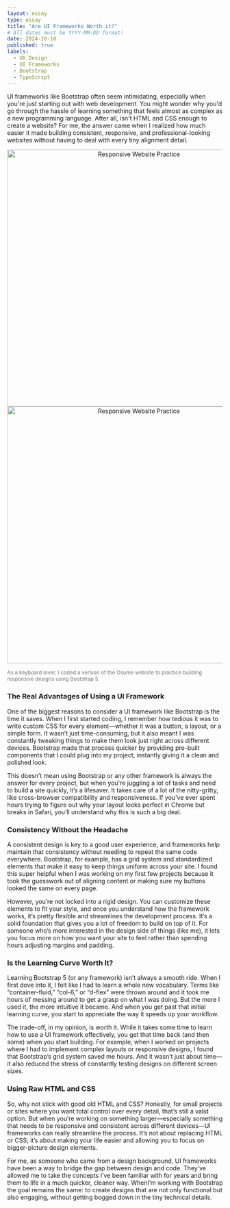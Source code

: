 ```yaml
---
layout: essay
type: essay
title: "Are UI Frameworks Worth it?"
# All dates must be YYYY-MM-DD format!
date: 2024-10-10
published: true
labels:
  - UX Design
  - UI Frameworks
  - Bootstrap 
  - TypeScript
---
```


UI frameworks like Bootstrap often seem intimidating, especially when you're just starting out with web development. You might wonder why you'd go through the hassle of learning something that feels almost as complex as a new programming language. After all, isn't HTML and CSS enough to create a website? For me, the answer came when I realized how much easier it made building consistent, responsive, and professional-looking websites without having to deal with every tiny alignment detail.<br>

<p align="center">

  <img src="https://cdn.discordapp.com/attachments/1292341250334392320/1293445184272732170/home1.PNG?ex=67096072&is=67080ef2&hm=494d0ea400fd24b780d669933a5d5fb4f40444f16ceffd489e49dd7d0a429238&" alt="Responsive Website Practice" width="600"/>

  <img src="https://cdn.discordapp.com/attachments/1292341250334392320/1293445184943554691/plushies.PNG?ex=67096073&is=67080ef3&hm=90f2c0b370c0235c492196477386ef378eded8eb09bb601dad6d14d58b11ab2d&" alt="Responsive Website Practice" width="600"/>

</p>
<p align="center text-secondary" style="font-size: 12px; color: #777;">
    As a keyboard lover, I coded a version of the Osume website to practice building responsive designs using Bootstrap 5. <br>
</p>




### The Real Advantages of Using a UI Framework
One of the biggest reasons to consider a UI framework like Bootstrap is the time it saves. When I first started coding, I remember how tedious it was to write custom CSS for every element—whether it was a button, a layout, or a simple form. It wasn’t just time-consuming, but it also meant I was constantly tweaking things to make them look just right across different devices. Bootstrap made that process quicker by providing pre-built components that I could plug into my project, instantly giving it a clean and polished look.

This doesn’t mean using Bootstrap or any other framework is always the answer for every project, but when you're juggling a lot of tasks and need to build a site quickly, it’s a lifesaver. It takes care of a lot of the nitty-gritty, like cross-browser compatibility and responsiveness. If you’ve ever spent hours trying to figure out why your layout looks perfect in Chrome but breaks in Safari, you’ll understand why this is such a big deal.

### Consistency Without the Headache
A consistent design is key to a good user experience, and frameworks help maintain that consistency without needing to repeat the same code everywhere. Bootstrap, for example, has a grid system and standardized elements that make it easy to keep things uniform across your site. I found this super helpful when I was working on my first few projects because it took the guesswork out of aligning content or making sure my buttons looked the same on every page.

However, you’re not locked into a rigid design. You can customize these elements to fit your style, and once you understand how the framework works, it’s pretty flexible and streamlines the development process. It’s a solid foundation that gives you a lot of freedom to build on top of it. For someone who’s more interested in the design side of things (like me), it lets you focus more on how you want your site to feel rather than spending hours adjusting margins and padding.

### Is the Learning Curve Worth It?
Learning Bootstrap 5 (or any framework) isn’t always a smooth ride. When I first dove into it, I felt like I had to learn a whole new vocabulary. Terms like “container-fluid,” “col-6,” or “d-flex” were thrown around and it took me hours of messing around to get a grasp on what I was doing. But the more I used it, the more intuitive it became. And when you get past that initial learning curve, you start to appreciate the way it speeds up your workflow.

The trade-off, in my opinion, is worth it. While it takes some time to learn how to use a UI framework effectively, you get that time back (and then some) when you start building. For example, when I worked on projects where I had to implement complex layouts or responsive designs, I found that Bootstrap’s grid system saved me hours. And it wasn’t just about time—it also reduced the stress of constantly testing designs on different screen sizes.

### Using Raw HTML and CSS
So, why not stick with good old HTML and CSS? Honestly, for small projects or sites where you want total control over every detail, that’s still a valid option. But when you’re working on something larger—especially something that needs to be responsive and consistent across different devices—UI frameworks can really streamline the process. It’s not about replacing HTML or CSS; it’s about making your life easier and allowing you to focus on bigger-picture design elements.

For me, as someone who came from a design background, UI frameworks have been a way to bridge the gap between design and code. They’ve allowed me to take the concepts I’ve been familiar with for years and bring them to life in a much quicker, cleaner way. WhenI’m working with Bootstrap the goal remains the same: to create designs that are not only functional but also engaging, without getting bogged down in the tiny technical details.

